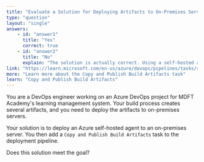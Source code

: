 ```yaml
---
title: "Evaluate a Solution for Deploying Artifacts to On-Premises Servers"
type: "question"
layout: "single"
answers:
    - id: "answer1"
      title: "Yes"
      correct: true
    - id: "answer2"
      title: "No"
      explain: "The solution is actually correct. Using a self-hosted agent on an on-premises server with the Copy and Publish Build Artifacts task will allow you to deploy artifacts from Azure DevOps to on-premises servers."
link: "https://learn.microsoft.com/en-us/azure/devops/pipelines/tasks/reference/copy-publish-build-artifacts-v1?view=azure-pipelines"
more: "Learn more about the Copy and Publish Build Artifacts task"
learn: "Copy and Publish Build Artifacts"
---
```


You are a DevOps engineer working on an Azure DevOps project for MDFT Academy's learning management system. Your build process creates several artifacts, and you need to deploy the artifacts to on-premises servers.

Your solution is to deploy an Azure self-hosted agent to an on-premises server. You then add a `Copy and Publish Build Artifacts` task to the deployment pipeline.

Does this solution meet the goal?
